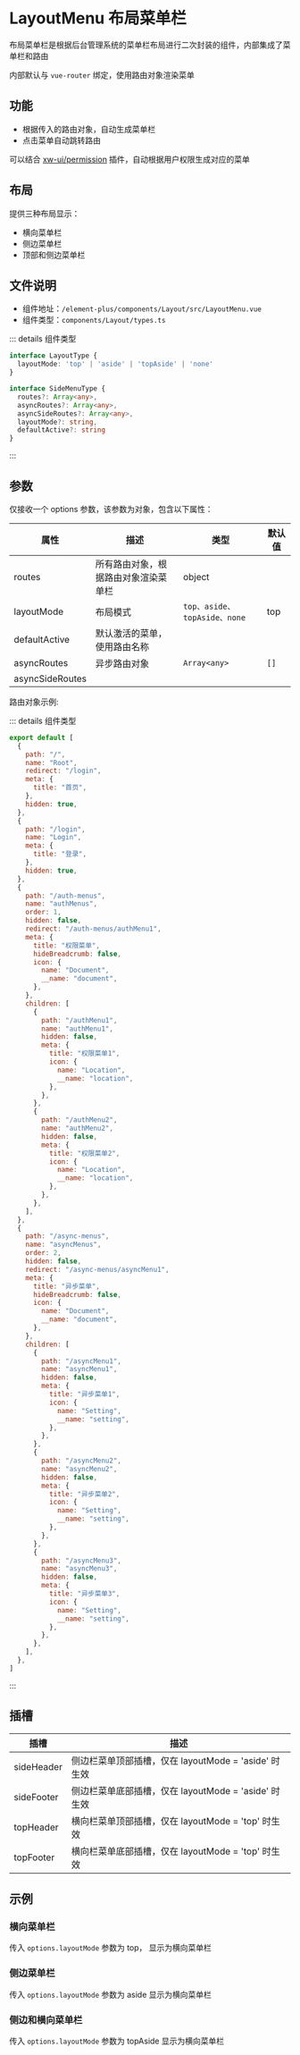 # LayoutMenu 布局菜单栏

布局菜单栏是根据后台管理系统的菜单栏布局进行二次封装的组件，内部集成了菜单栏和路由

内部默认与 `vue-router` 绑定，使用路由对象渲染菜单

## 功能

* 根据传入的路由对象，自动生成菜单栏
* 点击菜单自动跳转路由

可以结合 [xw-ui/permission](https://sewar-x.github.io/X-UI/zh-CN/components/library/vivien-permission/%E4%BD%BF%E7%94%A8.html)  插件，自动根据用户权限生成对应的菜单

## 布局

提供三种布局显示：

* 横向菜单栏
* 侧边菜单栏
* 顶部和侧边菜单栏

## 文件说明

- 组件地址：`/element-plus/components/Layout/src/LayoutMenu.vue`
- 组件类型：`components/Layout/types.ts`

::: details 组件类型

```typescript
interface LayoutType {
  layoutMode: 'top' | 'aside' | 'topAside' | 'none'
}

interface SideMenuType {
  routes?: Array<any>,
  asyncRoutes?: Array<any>,
  asyncSideRoutes?: Array<any>,
  layoutMode?: string,
  defaultActive?: string
}

```
:::



## 参数

仅接收一个 options 参数，该参数为对象，包含以下属性：

| 属性            | 描述                                 | 类型                         | 默认值 |
| --------------- | ------------------------------------ | ---------------------------- | ------ |
| routes          | 所有路由对象，根据路由对象渲染菜单栏 | object                       |        |
| layoutMode      | 布局模式                             | `top、aside、topAside、none` | top    |
| defaultActive   | 默认激活的菜单，使用路由名称         |                              |        |
| asyncRoutes     | 异步路由对象                         | `Array<any>`                 | `[]`   |
| asyncSideRoutes |                                      |                              |        |

路由对象示例:

::: details 组件类型

```javascript
export default [
  {
    path: "/",
    name: "Root",
    redirect: "/login",
    meta: {
      title: "首页",
    },
    hidden: true,
  },
  {
    path: "/login",
    name: "Login",
    meta: {
      title: "登录",
    },
    hidden: true,
  },
  {
    path: "/auth-menus",
    name: "authMenus",
    order: 1,
    hidden: false,
    redirect: "/auth-menus/authMenu1",
    meta: {
      title: "权限菜单",
      hideBreadcrumb: false,
      icon: {
        name: "Document",
        __name: "document",
      },
    },
    children: [
      {
        path: "/authMenu1",
        name: "authMenu1",
        hidden: false,
        meta: {
          title: "权限菜单1",
          icon: {
            name: "Location",
            __name: "location",
          },
        },
      },
      {
        path: "/authMenu2",
        name: "authMenu2",
        hidden: false,
        meta: {
          title: "权限菜单2",
          icon: {
            name: "Location",
            __name: "location",
          },
        },
      },
    ],
  },
  {
    path: "/async-menus",
    name: "asyncMenus",
    order: 2,
    hidden: false,
    redirect: "/async-menus/asyncMenu1",
    meta: {
      title: "异步菜单",
      hideBreadcrumb: false,
      icon: {
        name: "Document",
        __name: "document",
      },
    },
    children: [
      {
        path: "/asyncMenu1",
        name: "asyncMenu1",
        hidden: false,
        meta: {
          title: "异步菜单1",
          icon: {
            name: "Setting",
            __name: "setting",
          },
        },
      },
      {
        path: "/asyncMenu2",
        name: "asyncMenu2",
        hidden: false,
        meta: {
          title: "异步菜单2",
          icon: {
            name: "Setting",
            __name: "setting",
          },
        },
      },
      {
        path: "/asyncMenu3",
        name: "asyncMenu3",
        hidden: false,
        meta: {
          title: "异步菜单3",
          icon: {
            name: "Setting",
            __name: "setting",
          },
        },
      },
    ],
  },
]

```
:::





## 插槽

| 插槽       | 描述                                                 |
| ---------- | ---------------------------------------------------- |
| sideHeader | 侧边栏菜单顶部插槽，仅在 layoutMode = 'aside' 时生效 |
| sideFooter | 侧边栏菜单底部插槽，仅在 layoutMode = 'aside' 时生效 |
| topHeader  | 横向栏菜单顶部插槽，仅在 layoutMode = 'top' 时生效   |
| topFooter  | 横向栏菜单底部插槽，仅在 layoutMode = 'top' 时生效   |

## 示例

### 横向菜单栏
传入 `options.layoutMode` 参数为 top， 显示为横向菜单栏

<xw-demo
    demo-height="200px"
    source-code="element-plus:::layout/layout-top-menu-demo"
/>

### 侧边菜单栏
传入 `options.layoutMode` 参数为 aside 显示为横向菜单栏

<xw-demo
    demo-height="500px"
    source-code="element-plus:::layout/layout-side-menu-demo"
/>


### 侧边和横向菜单栏
传入 `options.layoutMode` 参数为 topAside 显示为横向菜单栏

<xw-demo
    demo-height="500px"
    source-code="element-plus:::layout/layout-topaside-menu-demo"
/>